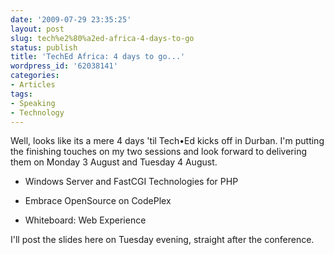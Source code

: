 ```yaml
---
date: '2009-07-29 23:35:25'
layout: post
slug: tech%e2%80%a2ed-africa-4-days-to-go
status: publish
title: 'TechEd Africa: 4 days to go...'
wordpress_id: '62038141'
categories:
- Articles
tags:
- Speaking
- Technology
---
```


Well, looks like its a mere 4 days 'til Tech•Ed kicks off in Durban. I'm putting the finishing touches on my two sessions and look forward to delivering them on Monday 3 August and Tuesday 4 August.





  * Windows Server and FastCGI Technologies for PHP


  * Embrace OpenSource on CodePlex


  * Whiteboard: Web Experience



I'll post the slides here on Tuesday evening, straight after the conference.
